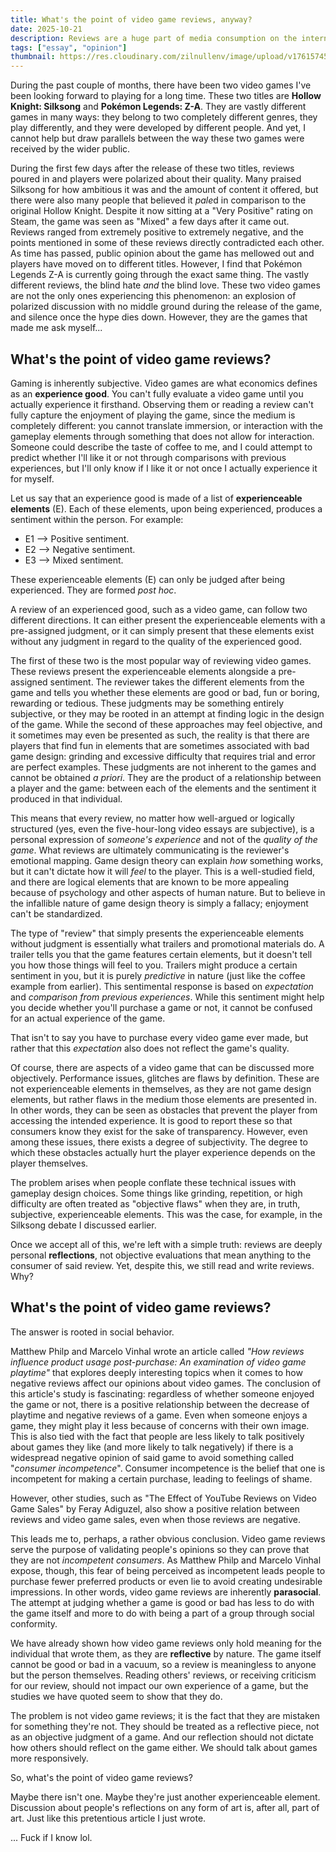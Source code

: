 ```yaml
---
title: What's the point of video game reviews, anyway?
date: 2025-10-21
description: Reviews are a huge part of media consumption on the internet era, but what role do they really serve?
tags: ["essay", "opinion"]
thumbnail: https://res.cloudinary.com/zilnullenv/image/upload/v1761574568/reviews_thumbnail_s3cwcw.png
---
```


During the past couple of months, there have been two video games I've been looking forward to playing for a long time. These two titles are **Hollow Knight: Silksong** and **Pokémon Legends: Z-A**. They are vastly different games in many ways: they belong to two completely different genres, they play differently, and they were developed by different people. And yet, I cannot help but draw parallels between the way these two games were received by the wider public. 

During the first few days after the release of these two titles, reviews poured in and players were polarized about their quality. Many praised Silksong for how ambitious it was and the amount of content it offered, but there were also many people that believed it *pale*d in comparison to the original Hollow Knight. Despite it now sitting at a "Very Positive" rating on Steam, the game was seen as "Mixed" a few days after it came out. Reviews ranged from extremely positive to extremely negative, and the points mentioned in some of these reviews directly contradicted each other. As time has passed, public opinion about the game has mellowed out and players have moved on to different titles. However, I find that Pokémon Legends Z-A is currently going through the exact same thing. The vastly different reviews, the blind hate *and* the blind love. These two video games are not the only ones experiencing this phenomenon: an explosion of polarized discussion with no middle ground during the release of the game, and silence once the hype dies down. However, they are the games that made me ask myself...

## What's the point of video game reviews?

Gaming is inherently subjective. Video games are what economics defines as an **experience good**. You can't fully evaluate a video game until you actually experience it firsthand. Observing them or reading a review can't fully capture the enjoyment of playing the game, since the medium is completely different: you cannot translate immersion, or interaction with the gameplay elements through something that does not allow for interaction. Someone could describe the taste of coffee to me, and I could attempt to predict whether I'll like it or not through comparisons with previous experiences, but I'll only know if I like it or not once I actually experience it for myself.

Let us say that an experience good is made of a list of **experienceable elements** (E). Each of these elements, upon being experienced, produces a sentiment within the person. For example:
- E1 --> Positive sentiment.
- E2 --> Negative sentiment.
- E3 --> Mixed sentiment.

These experienceable elements (E) can only be judged after being experienced. They are formed *post hoc*.

A review of an experienced good, such as a video game, can follow two different directions. It can either present the experienceable elements with a pre-assigned judgment, or it can simply present that these elements exist without any judgment in regard to the quality of the experienced good. 

The first of these two is the most popular way of reviewing video games. These reviews present the experienceable elements alongside a pre-assigned sentiment. The reviewer takes the different elements from the game and tells you whether these elements are good or bad, fun or boring, rewarding or tedious. These judgments may be something entirely subjective, or they may be rooted in an attempt at finding logic in the design of the game. While the second of these approaches may feel objective, and it sometimes may even be presented as such, the reality is that there are players that find fun in elements that are sometimes associated with bad game design: grinding and excessive difficulty that requires trial and error are perfect examples. These judgments are not inherent to the games and cannot be obtained *a priori*. They are the product of a relationship between a player and the game: between each of the elements and the sentiment it produced in that individual.

This means that every review, no matter how well-argued or logically structured (yes, even the five-hour-long video essays are subjective), is a personal expression of *someone's experience* and not of the *quality of the game*. What reviews are ultimately communicating is the reviewer's emotional mapping. Game design theory can explain *how* something works, but it can't dictate how it will *feel* to the player. This is a well-studied field, and there are logical elements that are known to be more appealing because of psychology and other aspects of human nature. But to believe in the infallible nature of game design theory is simply a fallacy; enjoyment can't be standardized.

The type of "review" that simply presents the experienceable elements without judgment is essentially what trailers and promotional materials do. A trailer tells you that the game features certain elements, but it doesn't tell you how those things will feel to you. Trailers might produce a certain sentiment in you, but it is purely *predictive* in nature (just like the coffee example from earlier). This sentimental response is based on *expectation* and *comparison from previous experiences*. While this sentiment might help you decide whether you'll purchase a game or not, it cannot be confused for an actual experience of the game.

That isn't to say you have to purchase every video game ever made, but rather that this *expectation* also does not reflect the game's quality.

Of course, there are aspects of a video game that can be discussed more objectively. Performance issues, glitches are flaws by definition. These are not experienceable elements in themselves, as they are not game design elements, but rather flaws in the medium those elements are presented in. In other words, they can be seen as obstacles that prevent the player from accessing the intended experience. It is good to report these so that consumers know they exist for the sake of transparency. However, even among these issues, there exists a degree of subjectivity. The degree to which these obstacles actually hurt the player experience depends on the player themselves.

The problem arises when people conflate these technical issues with gameplay design choices. Some things like grinding, repetition, or high difficulty are often treated as "objective flaws" when they are, in truth, subjective, experienceable elements. This was the case, for example, in the Silksong debate I discussed earlier.

Once we accept all of this, we're left with a simple truth: reviews are deeply personal **reflections**, not objective evaluations that mean anything to the consumer of said review. Yet, despite this, we still read and write reviews. Why?

## What's the point of video game reviews?

The answer is rooted in social behavior.

Matthew Philp and Marcelo Vinhal wrote an article called *"How reviews influence product usage post-purchase: An examination of video game playtime"* that explores deeply interesting topics when it comes to how negative reviews affect our opinions about video games. The conclusion of this article's study is fascinating: regardless of whether someone enjoyed the game or not, there is a positive relationship between the decrease of playtime and negative reviews of a game. Even when someone enjoys a game, they might play it less because of concerns with their own image. This is also tied with the fact that people are less likely to talk positively about games they like (and more likely to talk negatively) if there is a widespread negative opinion of said game to avoid something called "*consumer incompetence*". Consumer incompetence is the belief that one is incompetent for making a certain purchase, leading to feelings of shame.

However, other studies, such as "The Effect of YouTube Reviews on Video Game Sales" by Feray Adiguzel, also show a positive relation between reviews and video game sales, even when those reviews are negative.

This leads me to, perhaps, a rather obvious conclusion. Video game reviews serve the purpose of validating people's opinions so they can prove that they are not *incompetent consumers*. As Matthew Philp and Marcelo Vinhal expose, though, this fear of being perceived as incompetent leads people to purchase fewer preferred products or even lie to avoid creating undesirable impressions. In other words, video game reviews are inherently **parasocial**. The attempt at judging whether a game is good or bad has less to do with the game itself and more to do with being a part of a group through social conformity.

We have already shown how video game reviews only hold meaning for the individual that wrote them, as they are **reflective** by nature. The game itself cannot be good or bad in a vacuum, so a review is meaningless to anyone but the person themselves. Reading others' reviews, or receiving criticism for our review, should not impact our own experience of a game, but the studies we have quoted seem to show that they do.

The problem is not video game reviews; it is the fact that they are mistaken for something they're not. They should be treated as a reflective piece, not as an objective judgment of a game. And our reflection should not dictate how others should reflect on the game either. We should talk about games more responsively.

So, what's the point of video game reviews?

Maybe there isn't one. Maybe they're just another experienceable element. Discussion about people's reflections on any form of art is, after all, part of art. Just like this pretentious article I just wrote.

... Fuck if I know lol.